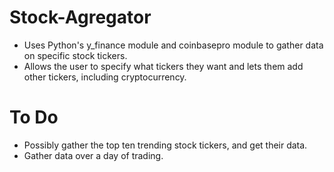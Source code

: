 # Stock-Agregator
- Uses Python's y_finance module and coinbasepro module to gather data on specific stock tickers.
- Allows the user to specify what tickers they want and lets them add other tickers, including cryptocurrency.

# To Do
- Possibly gather the top ten trending stock tickers, and get their data.
- Gather data over a day of trading.
